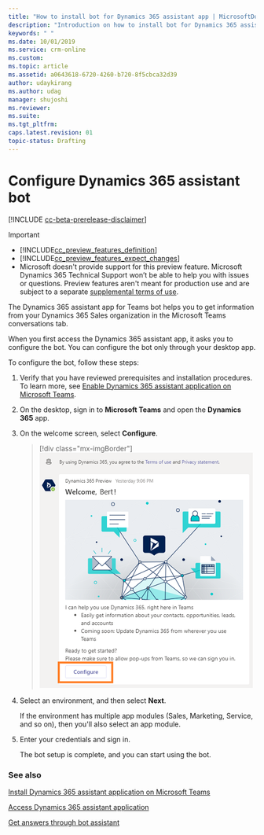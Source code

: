 ```yaml
---
title: "How to install bot for Dynamics 365 assistant app | MicrosoftDocs"
description: "Introduction on how to install bot for Dynamics 365 assistant app."
keywords: " "
ms.date: 10/01/2019
ms.service: crm-online
ms.custom: 
ms.topic: article
ms.assetid: a0643618-6720-4260-b720-8f5cbca32d39
author: udaykirang
ms.author: udag
manager: shujoshi
ms.reviewer: 
ms.suite: 
ms.tgt_pltfrm: 
caps.latest.revision: 01
topic-status: Drafting
---
```


# Configure Dynamics 365 assistant bot

[!INCLUDE [cc-beta-prerelease-disclaimer](../includes/cc-beta-prerelease-disclaimer.md)]

> [!IMPORTANT]
> - [!INCLUDE[cc_preview_features_definition](../includes/cc-preview-features-definition.md)]  
> - [!INCLUDE[cc_preview_features_expect_changes](../includes/cc-preview-features-expect-changes.md)]
> - Microsoft doesn't provide support for this preview feature. Microsoft Dynamics 365 Technical Support won’t be able to help you with issues or questions. Preview features aren't meant for production use and are subject to a separate [supplemental terms of use](https://go.microsoft.com/fwlink/p/?linkid=870960).

The Dynamics 365 assistant app for Teams bot helps you to get information from your Dynamics 365 Sales organization in the Microsoft Teams conversations tab.

When you first access the Dynamics 365 assistant app, it asks you to configure the bot. You can configure the bot only through your desktop app.

To configure the bot, follow these steps:

1. Verify that you have reviewed prerequisites and installation procedures. To learn more, see [Enable Dynamics 365 assistant application on Microsoft Teams](intro-admin-guide-sales-insights.md#enable-dynamics-365-assistant-application-on-microsoft-teams).

1. On the desktop, sign in to **Microsoft Teams** and open the **Dynamics 365** app.

1. On the welcome screen, select **Configure**.

    > [!div class="mx-imgBorder"]
    > ![Select Dynamics 365 app in Teams](media/si-admin-teams-bot-config.png "Select Dynamics 365 app in Teams")
    
1.	Select an environment, and then select **Next**.
 
    If the environment has multiple app modules (Sales, Marketing, Service, and so on), then you'll also select an app module.

1.	Enter your credentials and sign in.
    
    The bot setup is complete, and you can start using the bot.

### See also

[Install Dynamics 365 assistant application on Microsoft Teams](install-assistant-application-microsoft-teams.md)

[Access Dynamics 365 assistant application](access-assistant-application-teams.md)

[Get answers through bot assistant](use-bot-assistant.md)
